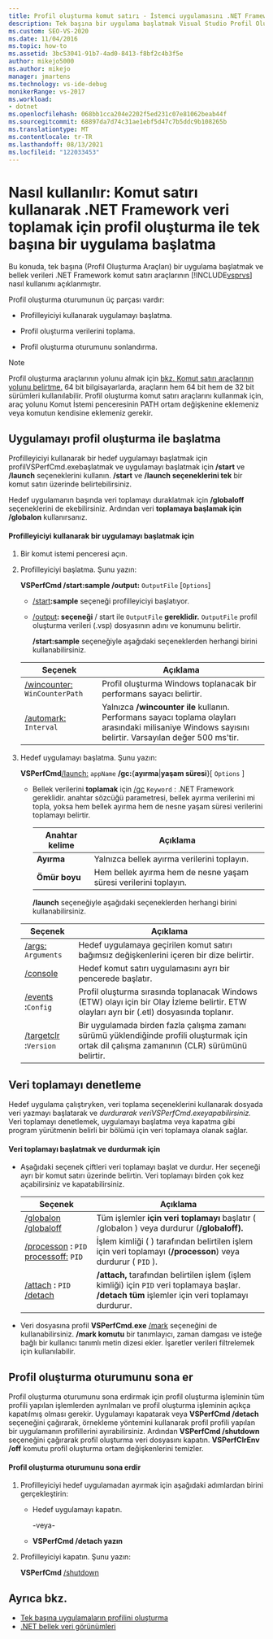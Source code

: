 ```yaml
---
title: Profil oluşturma komut satırı - İstemci uygulamasını .NET Framework, bellek verilerini al
description: Tek başına bir uygulama başlatmak Visual Studio Profil Oluşturma Araçları ve bellek etkinliği verilerini toplamak için .NET Framework komut satırı araçlarını kullanmayı öğrenin.
ms.custom: SEO-VS-2020
ms.date: 11/04/2016
ms.topic: how-to
ms.assetid: 3bc53041-91b7-4ad0-8413-f8bf2c4b3f5e
author: mikejo5000
ms.author: mikejo
manager: jmartens
ms.technology: vs-ide-debug
monikerRange: vs-2017
ms.workload:
- dotnet
ms.openlocfilehash: 068bb1cca204e2202f5ed231c07e81062beab44f
ms.sourcegitcommit: 68897da7d74c31ae1ebf5d47c7b5ddc9b108265b
ms.translationtype: MT
ms.contentlocale: tr-TR
ms.lasthandoff: 08/13/2021
ms.locfileid: "122033453"
---
```

# <a name="how-to-launch-a-stand-alone-net-framework-application-with-the-profiler-to-collect-memory-data-by-using-the-command-line"></a>Nasıl kullanılır: Komut satırı kullanarak .NET Framework veri toplamak için profil oluşturma ile tek başına bir uygulama başlatma
Bu konuda, tek başına (Profil Oluşturma Araçları) bir uygulama başlatmak ve bellek verileri .NET Framework komut satırı araçlarının [!INCLUDE[vsprvs](../code-quality/includes/vsprvs_md.md)] nasıl kullanımı açıklanmıştır.

 Profil oluşturma oturumunun üç parçası vardır:

- Profilleyiciyi kullanarak uygulamayı başlatma.

- Profil oluşturma verilerini toplama.

- Profil oluşturma oturumunu sonlandırma.

> [!NOTE]
> Profil oluşturma araçlarının yolunu almak için [bkz. Komut satırı araçlarının yolunu belirtme.](../profiling/specifying-the-path-to-profiling-tools-command-line-tools.md) 64 bit bilgisayarlarda, araçların hem 64 bit hem de 32 bit sürümleri kullanılabilir. Profil oluşturma komut satırı araçlarını kullanmak için, araç yolunu Komut İstemi penceresinin PATH ortam değişkenine eklemeniz veya komutun kendisine eklemeniz gerekir.

## <a name="start-the-application-with-the-profiler"></a>Uygulamayı profil oluşturma ile başlatma
 Profilleyiciyi kullanarak bir hedef uygulamayı başlatmak için profilVSPerfCmd.exebaşlatmak ve uygulamayı başlatmak için **/start** ve **/launch** seçeneklerini kullanın. **/start** ve **/launch seçeneklerini tek** bir komut satırı üzerinde belirtebilirsiniz.

 Hedef uygulamanın başında veri toplamayı duraklatmak için **/globaloff** seçeneklerini de ekebilirsiniz. Ardından veri **toplamaya başlamak için /globalon** kullanırsanız.

#### <a name="to-start-an-application-by-using-the-profiler"></a>Profilleyiciyi kullanarak bir uygulamayı başlatmak için

1. Bir komut istemi penceresi açın.

2. Profilleyiciyi başlatma. Şunu yazın:

    **VSPerfCmd /start:sample /output:** `OutputFile` [`Options`]

   - [/start](../profiling/start.md)**:sample** seçeneği profilleyiciyi başlatıyor.

   - [/output](../profiling/output.md)**: seçeneği** / start ile `OutputFile` **gereklidir.** `OutputFile` profil oluşturma verileri (.vsp) dosyasının adını ve konumunu belirtir.

     **/start:sample** seçeneğiyle aşağıdaki seçeneklerden herhangi birini kullanabilirsiniz.

   | Seçenek | Açıklama |
   | - | - |
   | [/wincounter:](../profiling/wincounter.md) `WinCounterPath` | Profil oluşturma Windows toplanacak bir performans sayacı belirtir. |
   | [/automark:](../profiling/automark.md) `Interval` | Yalnızca **/wincounter ile** kullanın. Performans sayacı toplama olayları arasındaki milisaniye Windows sayısını belirtir. Varsayılan değer 500 ms'tir. |

3. Hedef uygulamayı başlatma. Şunu yazın:

    **VSPerfCmd**[/launch:](../profiling/launch.md)  `appName` **/gc:**{**ayırma**&#124;**yaşam süresi**}[ `Options` ]  

   - Bellek verilerini **toplamak** için [/gc](../profiling/gc-vsperfcmd.md) `Keyword` : .NET Framework gereklidir. anahtar sözcüğü parametresi, bellek ayırma verilerini mi topla, yoksa hem bellek ayırma hem de nesne yaşam süresi verilerini toplamayı belirtir.

     |Anahtar kelime|Açıklama|
     |-------------|-----------------|
     |**Ayırma**|Yalnızca bellek ayırma verilerini toplayın.|
     |**Ömür boyu**|Hem bellek ayırma hem de nesne yaşam süresi verilerini toplayın.|

     **/launch** seçeneğiyle aşağıdaki seçeneklerden herhangi birini kullanabilirsiniz.

   |Seçenek|Açıklama|
   |------------|-----------------|
   |[/args:](../profiling/args.md) `Arguments`|Hedef uygulamaya geçirilen komut satırı bağımsız değişkenlerini içeren bir dize belirtir.|
   |[/console](../profiling/console.md)|Hedef komut satırı uygulamasını ayrı bir pencerede başlatır.|
   |[/events](../profiling/events-vsperfcmd.md) **:**`Config`|Profil oluşturma sırasında toplanacak Windows (ETW) olayı için bir Olay İzleme belirtir. ETW olayları ayrı bir (.etl) dosyasında toplanır.|
   |[/targetclr](../profiling/targetclr.md) **:**`Version`|Bir uygulamada birden fazla çalışma zamanı sürümü yüklendiğinde profili oluşturmak için ortak dil çalışma zamanının (CLR) sürümünü belirtir.|

## <a name="control-data-collection"></a>Veri toplamayı denetleme
 Hedef uygulama çalıştıryken, veri toplama seçeneklerini kullanarak dosyada veri yazmayı başlatarak ve *durdurarak veriVSPerfCmd.exeyapabilirsiniz.* Veri toplamayı denetlemek, uygulamayı başlatma veya kapatma gibi program yürütmenin belirli bir bölümü için veri toplamaya olanak sağlar.

#### <a name="to-start-and-stop-data-collection"></a>Veri toplamayı başlatmak ve durdurmak için

- Aşağıdaki seçenek çiftleri veri toplamayı başlat ve durdur. Her seçeneği ayrı bir komut satırı üzerinde belirtin. Veri toplamayı birden çok kez açabilirsiniz ve kapatabilirsiniz.

    |Seçenek|Açıklama|
    |------------|-----------------|
    |[/globalon /globaloff](../profiling/globalon-and-globaloff.md)|Tüm işlemler **için veri toplamayı** başlatır ( /globalon ) veya durdurur (**/globaloff).**|
    |[/processon](../profiling/processon-and-processoff.md) **:** `PID` [processoff:](../profiling/processon-and-processoff.md) `PID`|İşlem kimliği ( ) tarafından belirtilen işlem için veri toplamayı (**/processon**) veya durdurur ( `PID` ).|
    |[/attach](../profiling/attach.md) **:** `PID` [/detach](../profiling/detach.md)|**/attach,** tarafından belirtilen işlem (işlem kimliği) için `PID` veri toplamaya başlar. **/detach tüm** işlemler için veri toplamayı durdurur.|

- Veri dosyasına profil **VSPerfCmd.exe** [/mark](../profiling/mark.md) seçeneğini de kullanabilirsiniz. **/mark komutu** bir tanımlayıcı, zaman damgası ve isteğe bağlı bir kullanıcı tanımlı metin dizesi ekler. İşaretler verileri filtrelemek için kullanılabilir.

## <a name="end-the-profiling-session"></a>Profil oluşturma oturumunu sona er
 Profil oluşturma oturumunu sona erdirmak için profil oluşturma işleminin tüm profili yapılan işlemlerden ayrılmaları ve profil oluşturma işleminin açıkça kapatılmış olması gerekir. Uygulamayı kapatarak veya **VSPerfCmd /detach** seçeneğini çağırarak, örnekleme yöntemini kullanarak profil profili yapılan bir uygulamanın profillerini ayırabilirsiniz. Ardından **VSPerfCmd /shutdown** seçeneğini çağırarak profil oluşturma veri dosyasını kapatın. **VSPerfClrEnv /off** komutu profil oluşturma ortam değişkenlerini temizler.

#### <a name="to-end-a-profiling-session"></a>Profil oluşturma oturumunu sona erdir

1. Profilleyiciyi hedef uygulamadan ayırmak için aşağıdaki adımlardan birini gerçekleştirin:

    - Hedef uygulamayı kapatın.

         -veya-

    - **VSPerfCmd /detach yazın**

2. Profilleyiciyi kapatın. Şunu yazın:

     **VSPerfCmd**  [/shutdown](../profiling/shutdown.md)

## <a name="see-also"></a>Ayrıca bkz.
- [Tek başına uygulamaların profilini oluşturma](../profiling/command-line-profiling-of-stand-alone-applications.md)
- [.NET bellek veri görünümleri](../profiling/dotnet-memory-data-views.md)
